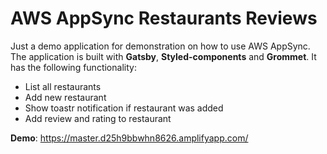 # AWS AppSync Restaurants Reviews

Just a demo application for demonstration on how to use AWS AppSync. The application is built with **Gatsby**, **Styled-components** and **Grommet**. It has the following functionality:

- List all restaurants
- Add new restaurant
- Show toastr notification if restaurant was added
- Add review and rating to restaurant

**Demo**: https://master.d25h9bbwhn8626.amplifyapp.com/
